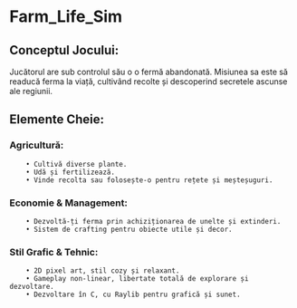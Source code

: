 # Farm_Life_Sim
## Conceptul Jocului:
Jucătorul are sub controlul său o o fermă abandonată. Misiunea sa este să readucă ferma la viață, cultivând recolte și descoperind secretele ascunse ale regiunii.

## Elemente Cheie:
### Agricultură:
```
    • Cultivă diverse plante.
    • Udă și fertilizează.
    • Vinde recolta sau folosește-o pentru rețete și meșteșuguri.
```

### Economie & Management:
```
    • Dezvoltă-ți ferma prin achiziționarea de unelte și extinderi.
    • Sistem de crafting pentru obiecte utile și decor.
```
    
### Stil Grafic & Tehnic:
```
    • 2D pixel art, stil cozy și relaxant.
    • Gameplay non-linear, libertate totală de explorare și dezvoltare.
    • Dezvoltare în C, cu Raylib pentru grafică și sunet.
```

